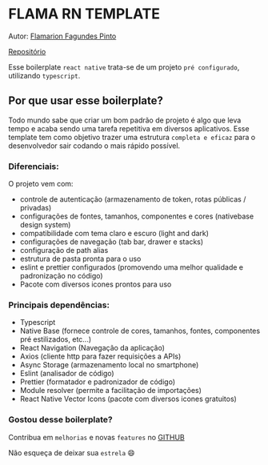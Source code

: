 # FLAMA RN TEMPLATE

Autor: [Flamarion Fagundes Pinto](https://www.linkedin.com/in/flamarion-fagundes-pinto-0b037b210/)

[Repositório](https://github.com/Flamarionfp/flama-rn-template)

<!-- [NPM]() -->

Esse boilerplate `react native` trata-se de um projeto `pré configurado`, utilizando `typescript`.

## Por que usar esse boilerplate?

Todo mundo sabe que criar um bom padrão de projeto é algo que leva tempo e acaba sendo uma tarefa repetitiva em diversos aplicativos. Esse template tem como objetivo trazer uma estrutura `completa e eficaz` para o desenvolvedor sair codando o mais rápido possível.

### Diferenciais:

O projeto vem com:

- controle de autenticação (armazenamento de token, rotas públicas / privadas)
- configurações de fontes, tamanhos, componentes e cores (nativebase design system)
- compatibilidade com tema claro e escuro (light and dark)
- configurações de navegação (tab bar, drawer e stacks)
- configuração de path alias
- estrutura de pasta pronta para o uso
- eslint e prettier configurados (promovendo uma melhor qualidade e padronização no código)
- Pacote com diversos icones prontos para uso

### Principais dependências:

- Typescript
- Native Base (fornece controle de cores, tamanhos, fontes, componentes pré estilizados, etc...)
- React Navigation (Navegação da aplicação)
- Axios (cliente http para fazer requisições a APIs)
- Async Storage (armazenamento local no smartphone)
- Eslint (analisador de código)
- Prettier (formatador e padronizador de código)
- Module resolver (permite a facilitação de importações)
- React Native Vector Icons (pacote com diversos icones gratuitos)

### Gostou desse boilerplate?

Contribua em `melhorias` e novas `features` no [GITHUB](https://github.com/Flamarionfp/flama-rn-template)

Não esqueça de deixar sua `estrela` 😄
